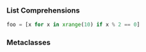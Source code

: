 ### List Comprehensions

``` python
foo = [x for x in xrange(10) if x % 2 == 0]
```

### Metaclasses

